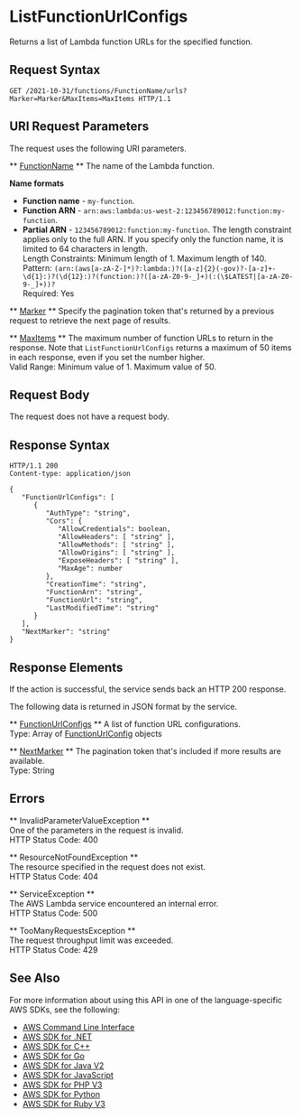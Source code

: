 # ListFunctionUrlConfigs<a name="API_ListFunctionUrlConfigs"></a>

Returns a list of Lambda function URLs for the specified function\.

## Request Syntax<a name="API_ListFunctionUrlConfigs_RequestSyntax"></a>

```
GET /2021-10-31/functions/FunctionName/urls?Marker=Marker&MaxItems=MaxItems HTTP/1.1
```

## URI Request Parameters<a name="API_ListFunctionUrlConfigs_RequestParameters"></a>

The request uses the following URI parameters\.

 ** [FunctionName](#API_ListFunctionUrlConfigs_RequestSyntax) **   <a name="SSS-ListFunctionUrlConfigs-request-FunctionName"></a>
The name of the Lambda function\.  

**Name formats**
+  **Function name** \- `my-function`\.
+  **Function ARN** \- `arn:aws:lambda:us-west-2:123456789012:function:my-function`\.
+  **Partial ARN** \- `123456789012:function:my-function`\.
The length constraint applies only to the full ARN\. If you specify only the function name, it is limited to 64 characters in length\.  
Length Constraints: Minimum length of 1\. Maximum length of 140\.  
Pattern: `(arn:(aws[a-zA-Z-]*)?:lambda:)?([a-z]{2}(-gov)?-[a-z]+-\d{1}:)?(\d{12}:)?(function:)?([a-zA-Z0-9-_]+)(:(\$LATEST|[a-zA-Z0-9-_]+))?`   
Required: Yes

 ** [Marker](#API_ListFunctionUrlConfigs_RequestSyntax) **   <a name="SSS-ListFunctionUrlConfigs-request-Marker"></a>
Specify the pagination token that's returned by a previous request to retrieve the next page of results\.

 ** [MaxItems](#API_ListFunctionUrlConfigs_RequestSyntax) **   <a name="SSS-ListFunctionUrlConfigs-request-MaxItems"></a>
The maximum number of function URLs to return in the response\. Note that `ListFunctionUrlConfigs` returns a maximum of 50 items in each response, even if you set the number higher\.  
Valid Range: Minimum value of 1\. Maximum value of 50\.

## Request Body<a name="API_ListFunctionUrlConfigs_RequestBody"></a>

The request does not have a request body\.

## Response Syntax<a name="API_ListFunctionUrlConfigs_ResponseSyntax"></a>

```
HTTP/1.1 200
Content-type: application/json

{
   "FunctionUrlConfigs": [ 
      { 
         "AuthType": "string",
         "Cors": { 
            "AllowCredentials": boolean,
            "AllowHeaders": [ "string" ],
            "AllowMethods": [ "string" ],
            "AllowOrigins": [ "string" ],
            "ExposeHeaders": [ "string" ],
            "MaxAge": number
         },
         "CreationTime": "string",
         "FunctionArn": "string",
         "FunctionUrl": "string",
         "LastModifiedTime": "string"
      }
   ],
   "NextMarker": "string"
}
```

## Response Elements<a name="API_ListFunctionUrlConfigs_ResponseElements"></a>

If the action is successful, the service sends back an HTTP 200 response\.

The following data is returned in JSON format by the service\.

 ** [FunctionUrlConfigs](#API_ListFunctionUrlConfigs_ResponseSyntax) **   <a name="SSS-ListFunctionUrlConfigs-response-FunctionUrlConfigs"></a>
A list of function URL configurations\.  
Type: Array of [FunctionUrlConfig](API_FunctionUrlConfig.md) objects

 ** [NextMarker](#API_ListFunctionUrlConfigs_ResponseSyntax) **   <a name="SSS-ListFunctionUrlConfigs-response-NextMarker"></a>
The pagination token that's included if more results are available\.  
Type: String

## Errors<a name="API_ListFunctionUrlConfigs_Errors"></a>

 ** InvalidParameterValueException **   
One of the parameters in the request is invalid\.  
HTTP Status Code: 400

 ** ResourceNotFoundException **   
The resource specified in the request does not exist\.  
HTTP Status Code: 404

 ** ServiceException **   
The AWS Lambda service encountered an internal error\.  
HTTP Status Code: 500

 ** TooManyRequestsException **   
The request throughput limit was exceeded\.  
HTTP Status Code: 429

## See Also<a name="API_ListFunctionUrlConfigs_SeeAlso"></a>

For more information about using this API in one of the language\-specific AWS SDKs, see the following:
+  [AWS Command Line Interface](https://docs.aws.amazon.com/goto/aws-cli/lambda-2015-03-31/ListFunctionUrlConfigs) 
+  [AWS SDK for \.NET](https://docs.aws.amazon.com/goto/DotNetSDKV3/lambda-2015-03-31/ListFunctionUrlConfigs) 
+  [AWS SDK for C\+\+](https://docs.aws.amazon.com/goto/SdkForCpp/lambda-2015-03-31/ListFunctionUrlConfigs) 
+  [AWS SDK for Go](https://docs.aws.amazon.com/goto/SdkForGoV1/lambda-2015-03-31/ListFunctionUrlConfigs) 
+  [AWS SDK for Java V2](https://docs.aws.amazon.com/goto/SdkForJavaV2/lambda-2015-03-31/ListFunctionUrlConfigs) 
+  [AWS SDK for JavaScript](https://docs.aws.amazon.com/goto/AWSJavaScriptSDK/lambda-2015-03-31/ListFunctionUrlConfigs) 
+  [AWS SDK for PHP V3](https://docs.aws.amazon.com/goto/SdkForPHPV3/lambda-2015-03-31/ListFunctionUrlConfigs) 
+  [AWS SDK for Python](https://docs.aws.amazon.com/goto/boto3/lambda-2015-03-31/ListFunctionUrlConfigs) 
+  [AWS SDK for Ruby V3](https://docs.aws.amazon.com/goto/SdkForRubyV3/lambda-2015-03-31/ListFunctionUrlConfigs) 